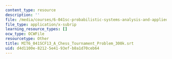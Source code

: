 ```yaml
---
content_type: resource
description: ''
file: /media/courses/6-041sc-probabilistic-systems-analysis-and-applied-probability-fall-2013/d4d1100e82125e4193efb8a1d70ceb64_MIT6_041SCF13_A_Chess_Tournament_Problem_300k.vtt
file_type: application/x-subrip
learning_resource_types: []
ocw_type: OCWFile
resourcetype: Other
title: MIT6_041SCF13_A_Chess_Tournament_Problem_300k.srt
uid: d4d1100e-8212-5e41-93ef-b8a1d70ceb64
---
```

